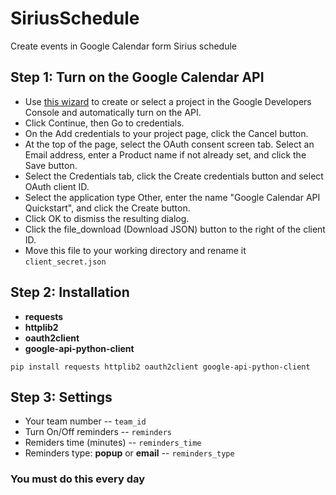 # SiriusSchedule
Create events in Google Calendar form Sirius schedule

## Step 1: Turn on the Google Calendar API

- Use [this wizard](https://console.developers.google.com/start/api?id=calendar) to create or select a project in the Google Developers Console and automatically turn on the API.
- Click Continue, then Go to credentials.
- On the Add credentials to your project page, click the Cancel button.
- At the top of the page, select the OAuth consent screen tab. Select an Email address, enter a Product name if not already set, and click the Save button.
- Select the Credentials tab, click the Create credentials button and select OAuth client ID.
- Select the application type Other, enter the name "Google Calendar API Quickstart", and click the Create button.
- Click OK to dismiss the resulting dialog.
- Click the file_download (Download JSON) button to the right of the client ID.
- Move this file to your working directory and rename it `client_secret.json`

## Step 2: Installation

- **requests**
- **httplib2**
- **oauth2client**
- **google-api-python-client**

`pip install requests httplib2 oauth2client google-api-python-client`

## Step 3: Settings

- Your team number -- `team_id`
- Turn On/Off reminders -- `reminders`
- Remiders time (minutes) -- `reminders_time`
- Reminders type: **popup** or **email** -- `reminders_type`

### You must do this every day
